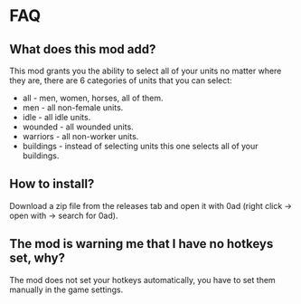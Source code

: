 # FAQ
## What does this mod add?
This mod grants you the ability to select all of your units no matter where they are, there are 6 categories of units that you can select:
- all - men, women, horses, all of them.
- men - all non-female units.
- idle - all idle units.
- wounded - all wounded units.
- warriors - all non-worker units.
- buildings - instead of selecting units this one selects all of your buildings.
## How to install?
Download a zip file from the releases tab and open it with 0ad (right click → open with → search for 0ad).
## The mod is warning me that I have no hotkeys set, why?
The mod does not set your hotkeys automatically, you have to set them manually in the game settings.
